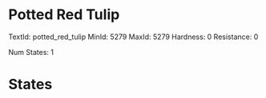 # Potted Red Tulip
TextId: potted_red_tulip
MinId: 5279
MaxId: 5279
Hardness: 0
Resistance: 0

Num States: 1
# States
```

```
